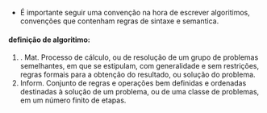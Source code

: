 - É importante seguir uma convenção na hora de escrever algoritimos, convenções que contenham regras de sintaxe e semantica.

#### definição de algoritimo:
<ol>
    <li>. Mat. Processo de cálculo, ou de resolução de um grupo de problemas semelhantes, em que se estipulam, com generalidade e sem restrições, regras formais para a obtenção do resultado, ou solução do problema.</li>
    <li>Inform. Conjunto de regras e operações bem definidas e ordenadas destinadas à solução de um problema, ou de uma classe de problemas, em um número finito de etapas.</li>
</ol>
